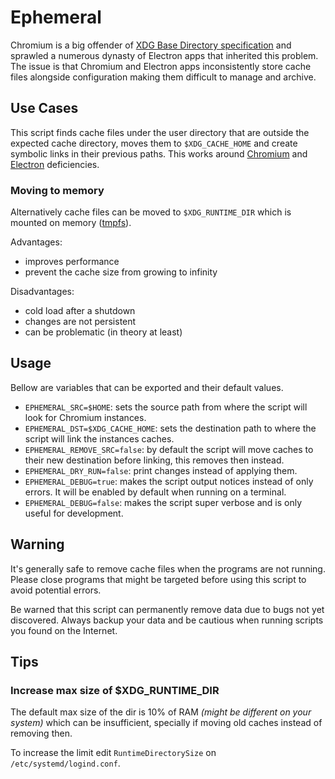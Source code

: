 # Ephemeral

Chromium is a big offender of [XDG Base Directory specification](https://specifications.freedesktop.org/basedir-spec/basedir-spec-latest.html) and sprawled a numerous dynasty of Electron apps that inherited this problem. The issue is that Chromium and Electron apps inconsistently store cache files alongside configuration making them difficult to manage and archive.

## Use Cases

This script finds cache files under the user directory that are outside the expected cache directory, moves them to `$XDG_CACHE_HOME` and create symbolic links in their previous paths. This works around [Chromium](https://bugs.chromium.org/p/chromium/issues/detail?id=129861) and [Electron](https://github.com/electron/electron/issues/8124) deficiencies. 

### Moving to memory

Alternatively cache files can be moved to `$XDG_RUNTIME_DIR` which is mounted on memory ([tmpfs](https://www.kernel.org/doc/html/latest/filesystems/tmpfs.html)).

Advantages:

- improves performance 
- prevent the cache size from growing to infinity

Disadvantages: 

- cold load after a shutdown
- changes are not persistent
- can be problematic (in theory at least)

## Usage

Bellow are variables that can be exported and their default values.

- `EPHEMERAL_SRC=$HOME`: sets the source path from where the script will look for Chromium instances.
- `EPHEMERAL_DST=$XDG_CACHE_HOME`: sets the destination path to where the script will link the instances caches.
- `EPHEMERAL_REMOVE_SRC=false`: by default the script will move caches to their new destination before linking, this removes then instead.
- `EPHEMERAL_DRY_RUN=false`: print changes instead of applying them.
- `EPHEMERAL_DEBUG=true`: makes the script output notices instead of only errors. It will be enabled by default when running on a terminal. 
- `EPHEMERAL_DEBUG=false`: makes the script super verbose and is only useful for development.

## Warning

It's generally safe to remove cache files when the programs are not running. Please close programs that might be targeted before using this script to avoid potential errors.

Be warned that this script can permanently remove data due to bugs not yet discovered. Always backup your data and be cautious when running scripts you found on the Internet.

## Tips

### Increase max size of $XDG_RUNTIME_DIR

The default max size of the dir is 10% of RAM _(might be different on your system)_ which can be insufficient, specially if moving old caches instead of removing then.

To increase the limit edit `RuntimeDirectorySize` on `/etc/systemd/logind.conf`.
